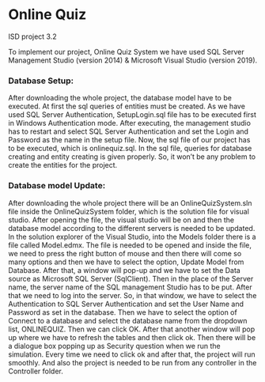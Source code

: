 # Online Quiz
 ISD project 3.2
 
To implement our project, Online Quiz System
we have used SQL Server Management Studio (version 2014) & Microsoft Visual Studio (version 2019).

### Database Setup:
After downloading the whole project, the database model have to be executed. At first the sql queries of entities must be created. As we have used SQL Server Authentication, SetupLogin.sql file has to be executed first in Windows Authentication mode. After executing, the management studio has to restart and select SQL Server Authentication and set the Login and Password as the name in the setup file.
Now, the sql file of our project has to be executed, which is onlinequiz.sql. In the sql file, queries for database creating and entity creating is given properly. So, it won’t be any problem to create the entities for the project.

### Database model Update:
After downloading the whole project there will be an OnlineQuizSystem.sln file inside the OnlineQuizSystem folder, which is the solution file for visual studio. After opening the file, the visual studio will be on and then the database model according to the different servers is needed to be updated. In the solution explorer of the Visual Studio, into the Models folder there is a file called Model.edmx. The file is needed to be opened and inside the file, we need to press the right button of mouse and then there will come so many options and then we have to select the option, Update Model from Database. After that, a window will pop-up and we have to set the Data source as Microsoft SQL Server (SqlClient). Then in the place of the Server name, the server name of the SQL management Studio has to be put. 
After that we need to log into the server. So, in that window, we have to select the Authentication to SQL Server Authentication and set the User Name and Password as set in the database. Then we have to select the option of Connect to a database and select the database name from the dropdown list, ONLINEQUIZ. Then we can click OK.
 After that another window will pop up where we have to refresh the tables and then click ok. Then there will be a dialogue box popping up as Security question when we run the simulation. Every time we need to click ok and after that, the project will run smoothly. And also the project is needed to be run from any controller in the Controller folder.

